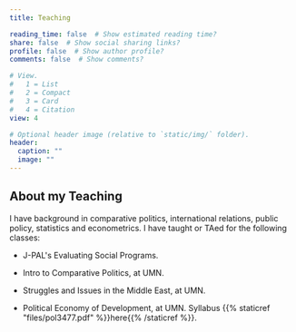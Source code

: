 ```yaml
---
title: Teaching

reading_time: false  # Show estimated reading time?
share: false  # Show social sharing links?
profile: false  # Show author profile?
comments: false  # Show comments?

# View.
#   1 = List
#   2 = Compact
#   3 = Card
#   4 = Citation
view: 4

# Optional header image (relative to `static/img/` folder).
header:
  caption: ""
  image: ""
---
```


## About my Teaching

I have background in comparative politics, international relations, public policy, statistics and econometrics. I have taught or TAed for the following classes:


* J-PAL's Evaluating Social Programs.

* Intro to Comparative Politics, at UMN.

* Struggles and Issues in the Middle East, at UMN.

* Political Economy of Development, at UMN. Syllabus {{% staticref "files/pol3477.pdf" %}}here{{% /staticref %}}.


